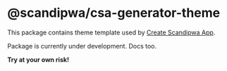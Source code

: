 # @scandipwa/csa-generator-theme

This package contains theme template used by [Create Scandipwa App](https://github.com/scandipwa/create-scandipwa-app).

Package is currently under development. Docs too.

**Try at your own risk!**